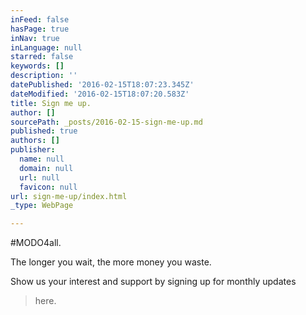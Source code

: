 ```yaml
---
inFeed: false
hasPage: true
inNav: true
inLanguage: null
starred: false
keywords: []
description: ''
datePublished: '2016-02-15T18:07:23.345Z'
dateModified: '2016-02-15T18:07:20.583Z'
title: Sign me up.
author: []
sourcePath: _posts/2016-02-15-sign-me-up.md
published: true
authors: []
publisher:
  name: null
  domain: null
  url: null
  favicon: null
url: sign-me-up/index.html
_type: WebPage

---
```

\#MODO4all.

The longer you wait, the more money you waste.

Show us your interest and support by signing up for monthly updates

> here.